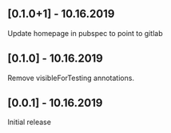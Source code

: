 ## [0.1.0+1] - 10.16.2019

Update homepage in pubspec to point to gitlab

## [0.1.0] - 10.16.2019

Remove visibleForTesting annotations.

## [0.0.1] - 10.16.2019

Initial release
